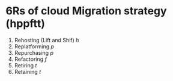 # 6Rs of cloud Migration strategy (hppftt)

1. Rehosting (Lift and Shif) *h*
2. Replatforming *p*
3. Repurchasing *p*
4. Refactoring *f*
5. Retiring *t*
6. Retaining *t*
